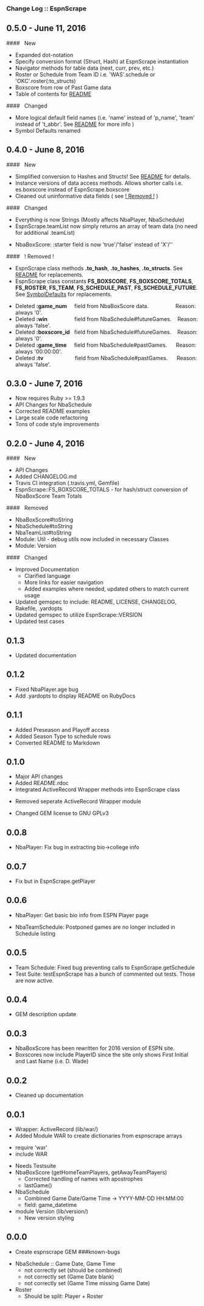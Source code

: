 ### Change Log :: EspnScrape
## 0.5.0 - June 11, 2016
####&nbsp;&nbsp;&nbsp;New
+ Expanded dot-notation
+ Specify conversion format (Struct, Hash) at EspnScrape instantiation
+ Navigator methods for table data (next, curr, prev, etc.)
+ Roster or Schedule from Team ID i.e. 'WAS'.schedule or 'OKC'.roster(:to_structs)
+ Boxscore from row of Past Game data
+ Table of contents for [README]

####&nbsp;&nbsp;&nbsp;Changed
+ More logical default field names (i.e. 'name' instead of 'p_name', 'team' instead of 't_abbr'. See [README] for more info )
+ Symbol Defaults renamed

## 0.4.0 - June 8, 2016
####&nbsp;&nbsp;&nbsp;New
+ Simplified conversion to Hashes and Structs! See [README] for details.
+ Instance versions of data access methods. Allows shorter calls i.e. es.boxscore instead of EspnScrape.boxscore
+ Cleaned out uninformative data fields ( see [! Removed !](#-removed-) )

####&nbsp;&nbsp;&nbsp;Changed
+ Everything is now Strings (Mostly affects NbaPlayer, NbaSchedule)
+ EspnScrape.teamList now simply returns an array of team data (no need for additional .teamList)
- NbaBoxScore: :starter field is now 'true'/'false' instead of 'X'/''

####&nbsp;&nbsp;&nbsp;! Removed !
- EspnScrape class methods **.to_hash**, **.to_hashes**, **.to_structs**. See [README] for replacements.
- EspnScrape class constants **FS_BOXSCORE**, **FS_BOXSCORE_TOTALS**, **FS_ROSTER**, **FS_TEAM**, **FS_SCHEDULE_PAST**, **FS_SCHEDULE_FUTURE**. See [SymbolDefaults] for replacements.
+ Deleted **:game_num** &nbsp;&nbsp;&nbsp;&nbsp;field from&nbsp;NbaBoxScore data.&nbsp;&nbsp;&nbsp;&nbsp;&nbsp;&nbsp;&nbsp;&nbsp;&nbsp;&nbsp;&nbsp;&nbsp;&nbsp;&nbsp;&nbsp;&nbsp;&nbsp;&nbsp;Reason: always '0'.
+ Deleted **:win**&nbsp;&nbsp;&nbsp;&nbsp;&nbsp;&nbsp;&nbsp;&nbsp;&nbsp;&nbsp;&nbsp;&nbsp;&nbsp;&nbsp;&nbsp;&nbsp;&nbsp;&nbsp;field from NbaSchedule#futureGames.&nbsp;&nbsp;&nbsp;&nbsp;Reason: always 'false'.
+ Deleted **:boxscore_id**&nbsp;&nbsp;&nbsp;field from NbaSchedule#futureGames.&nbsp;&nbsp;&nbsp;&nbsp;Reason: always '0'.
+ Deleted **:game_time**&nbsp;&nbsp;&nbsp;&nbsp;&nbsp;field from&nbsp;NbaSchedule#pastGames.&nbsp;&nbsp;&nbsp;&nbsp;&nbsp;&nbsp;Reason: always '00:00:00'.
+ Deleted **:tv**&nbsp;&nbsp;&nbsp;&nbsp;&nbsp;&nbsp;&nbsp;&nbsp;&nbsp;&nbsp;&nbsp;&nbsp;&nbsp;&nbsp;&nbsp;&nbsp;&nbsp;&nbsp;&nbsp;&nbsp;&nbsp;field from&nbsp;NbaSchedule#pastGames.&nbsp;&nbsp;&nbsp;&nbsp;&nbsp;&nbsp;Reason: always 'false'.

[README]:./README.md
[SymbolDefaults]: http://www.rubydoc.info/gems/espnscrape/0.5.0/SymbolDefaults

## 0.3.0 - June 7, 2016
+ Now requires Ruby >= 1.9.3
+ API Changes for NbaSchedule
+ Corrected README examples
+ Large scale code refactoring
+ Tons of code style improvements

## 0.2.0 - June 4, 2016
####&nbsp;&nbsp;&nbsp;New
+ API Changes
+ Added CHANGELOG.md
+ Travis CI integration (.travis.yml, Gemfile)
+ EspnScrape::FS_BOXSCORE_TOTALS - for hash/struct conversion of NbaBoxScore Team Totals

####&nbsp;&nbsp;&nbsp;Removed
+ NbaBoxScore#toString
+ NbaSchedule#toString
+ NbaTeamList#toString
+ Module: Util - debug utils now included in necessary Classes
+ Module: Version

####&nbsp;&nbsp;&nbsp;Changed
+ Improved Documentation
  * Clarified language
  * More links for easier navigation
  * Added examples where needed, updated others to match current usage
+ Updated gemspec to include: README, LICENSE, CHANGELOG, Rakefile, .yardopts
+ Updated gemspec to utilize EspnScrape::VERSION
+ Updated test cases

## 0.1.3
+ Updated documentation  

## 0.1.2
+ Fixed NbaPlayer.age bug
+ Add .yardopts to display README on RubyDocs

## 0.1.1
+ Added Preseason and Playoff access
+ Added Season Type to schedule rows
+ Converted README to Markdown

## 0.1.0
+ Major API changes
+ Added README.rdoc
+ Integrated ActiveRecord Wrapper methods into EspnScrape class
- Removed seperate ActiveRecord Wrapper module
+ Changed GEM license to GNU GPLv3

## 0.0.8
- NbaPlayer: Fix bug in extracting bio->college info

## 0.0.7
- Fix but in EspnScrape.getPlayer

## 0.0.6
+ NbaPlayer: Get basic bio info from ESPN Player page
- NbaTeamSchedule: Postponed games are no longer included in Schedule listing

## 0.0.5
+ Team Schedule: Fixed bug preventing calls to EspnScrape.getSchedule
+ Test Suite: testEspnScrape has a bunch of commented out tests. Those are now active.

## 0.0.4
+ GEM description update

## 0.0.3
+ NbaBoxScore has been rewritten for 2016 version of ESPN site.
+ Boxscores now include PlayerID since the site only shows First Initial and Last Name (i.e. D. Wade)

## 0.0.2
+ Cleaned up documentation

## 0.0.1
+ Wrapper: ActiveRecord (lib/war/)
+   Added Module WAR to create dictionaries from espnscrape arrays  
  * require 'war'  
  * include WAR   
+ Needs Testsuite
+ NbaBoxScore (getHomeTeamPlayers, getAwayTeamPlayers)  
  * Corrected handling of names with apostrophes  
  * lastGame()  
+ NbaSchedule  
  * Combined Game Date/Game Time -> YYYY-MM-DD HH:MM:00    
  * field: game_datetime  
+ module Version (lib/version/)  
  * New version styling

## 0.0.0
- Create espnscrape GEM
###known-bugs
* NbaSchedule :: Game Date, Game Time  
  * not correctly set (should be combined)  
  * not correctly set (Game Date blank)  
  * not correctly set (Game Time missing Game Date)  
* Roster  
  * Should be split: Player + Roster  
